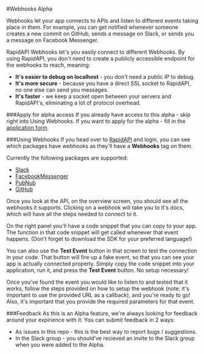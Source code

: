 #Webhooks Alpha

Webhooks let your app connects to APIs and listen to different events taking place in them. For example, you can get notified whenever someone creates a new commit on GitHub, sends a message on Slack, or sends you a message on Facebook Messenger.

RapidAPI Webhooks let's you easily connect to different Webhooks. By using RapidAPI, you don't need to create a publicly accessible endpoint for the webhooks to reach, meaning:

- **It's easier to debug on localhost** - you don't need a public IP to debug.
- **It's more secure** - because you have a direct SSL socket to RapidAPI, no one else can send you messages.
- **It's faster** - we keep a socket open between your servers and RapidAPI's, eliminating a lot of protocol overhead.

###Apply for alpha access
If you already have access to this alpha - skip right into Using Webhooks.
If you want to apply for the alpha - fill in the [application form](https://iddogino1.typeform.com/to/Fx4PwV).

###Using Webhooks
If you head over to [RapidAPI](https://rapidapi.com) and login, you can see which packages have webhooks as they'll have a **Webhooks** tag on them.

Currently the following packages are supported:

- [Slack](https://rapidapi.com/package/Slack)
- [FacebookMessenger](https://rapidapi.com/package/FacebookMessenger)
- [PubNub](https://rapidapi.com/package/PubNub)
- [GitHub](https://rapidapi.com/package/Github)

Once you look at the API, on the overview screen, you should see all the webhooks it supports. Clicking on a webhook will take you to it's docs, which will have all the steps needed to connect to it.

On the right panel you'll have a code snippet that you can copy to your app. The function in that code snippet will get called whenever that event happens. (Don't forget to download the SDK for your preferred language!)

You can also use the **Test Event** button in that screen to test the connection in your code. That button will fire up a fake event, so that you can see your app is actually connected properly. Simply copy the code snippet into your application, run it, and press the **Test Event** button. No setup necessary!

Once you've found the event you would like to listen to and tested that it works, follow the steps provided on how to setup the webhook (note: it's important to use the provided URL as a callback), and you're ready to go! Also, it's important that you provide the required parameters for that event. 

###Feedback
As this is an Alpha feature, we're always looking for feedback around your expirience with it. You can submit feedback in 2 ways:

- As issues in this repo - this is the best way to report bugs / suggestions.
- In the Slack group - you should've recieved an invite to the Slack group when you were added to the Alpha.
